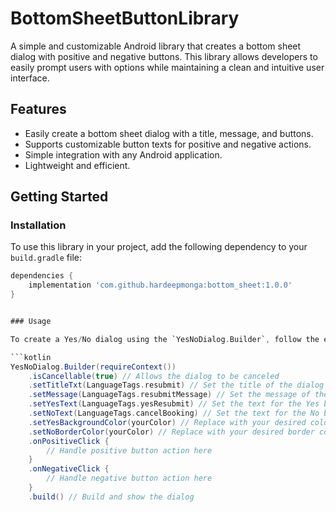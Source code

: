 # BottomSheetButtonLibrary

A simple and customizable Android library that creates a bottom sheet dialog with positive and negative buttons. This library allows developers to easily prompt users with options while maintaining a clean and intuitive user interface.

## Features

- Easily create a bottom sheet dialog with a title, message, and buttons.
- Supports customizable button texts for positive and negative actions.
- Simple integration with any Android application.
- Lightweight and efficient.

## Getting Started

### Installation

To use this library in your project, add the following dependency to your `build.gradle` file:

```groovy
dependencies {
    implementation 'com.github.hardeepmonga:bottom_sheet:1.0.0'
}


### Usage

To create a Yes/No dialog using the `YesNoDialog.Builder`, follow the example below:

```kotlin
YesNoDialog.Builder(requireContext())
    .isCancellable(true) // Allows the dialog to be canceled
    .setTitleTxt(LanguageTags.resubmit) // Set the title of the dialog
    .setMessage(LanguageTags.resubmitMessage) // Set the message of the dialog
    .setYesText(LanguageTags.yesResubmit) // Set the text for the Yes button
    .setNoText(LanguageTags.cancelBooking) // Set the text for the No button
    .setYesBackgroundColor(yourColor) // Replace with your desired color for the Yes button
    .setNoBorderColor(yourColor) // Replace with your desired border color for the No button
    .onPositiveClick {
        // Handle positive button action here
    }
    .onNegativeClick {
        // Handle negative button action here
    }
    .build() // Build and show the dialog


